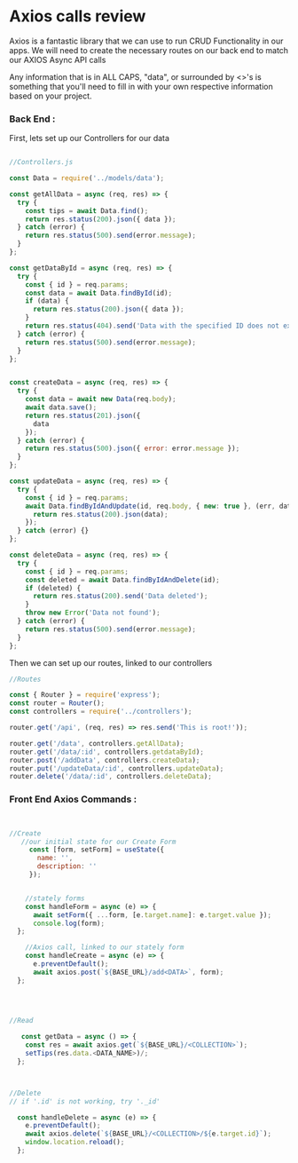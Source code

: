 # Axios calls review


Axios is a fantastic library that we can use to run CRUD Functionality in our apps.
We will need to create the necessary routes on our back end to match our AXIOS Async API calls

Any information that is in ALL CAPS, "data", or surrounded by <>'s is something that you'll need to fill in with your own respective information based on your project.


### Back End :
First, lets set up our Controllers for our data


```js

//Controllers.js

const Data = require('../models/data');

const getAllData = async (req, res) => {
  try {
    const tips = await Data.find();
    return res.status(200).json({ data });
  } catch (error) {
    return res.status(500).send(error.message);
  }
};

const getDataById = async (req, res) => {
  try {
    const { id } = req.params;
    const data = await Data.findById(id);
    if (data) {
      return res.status(200).json({ data });
    }
    return res.status(404).send('Data with the specified ID does not exist');
  } catch (error) {
    return res.status(500).send(error.message);
  }
};


const createData = async (req, res) => {
  try {
    const data = await new Data(req.body);
    await data.save();
    return res.status(201).json({
      data
    });
  } catch (error) {
    return res.status(500).json({ error: error.message });
  }
};

const updateData = async (req, res) => {
  try {
    const { id } = req.params;
    await Data.findByIdAndUpdate(id, req.body, { new: true }, (err, data) => {
      return res.status(200).json(data);
    });
  } catch (error) {}
};

const deleteData = async (req, res) => {
  try {
    const { id } = req.params;
    const deleted = await Data.findByIdAndDelete(id);
    if (deleted) {
      return res.status(200).send('Data deleted');
    }
    throw new Error('Data not found');
  } catch (error) {
    return res.status(500).send(error.message);
  }
};


```
Then we can set up our routes, linked to our controllers


```js
//Routes

const { Router } = require('express');
const router = Router();
const controllers = require('../controllers');

router.get('/api', (req, res) => res.send('This is root!'));

router.get('/data', controllers.getAllData);
router.get('/data/:id', controllers.getdataById);
router.post('/addData', controllers.createData);
router.put('/updateData/:id', controllers.updateData);
router.delete('/data/:id', controllers.deleteData);


```

### Front End Axios Commands :

```js


//Create 
   //our initial state for our Create Form
     const [form, setForm] = useState({
       name: '',
       description: ''
     });


    //stately forms
    const handleForm = async (e) => {
      await setForm({ ...form, [e.target.name]: e.target.value });
      console.log(form);
  };

    //Axios call, linked to our stately form
    const handleCreate = async (e) => {
      e.preventDefault();
      await axios.post(`${BASE_URL}/add<DATA>`, form);
  };
    
     


//Read

   const getData = async () => {
    const res = await axios.get(`${BASE_URL}/<COLLECTION>`);
    setTips(res.data.<DATA_NAME>)/;
  };



//Delete
// if '.id' is not working, try '._id'

  const handleDelete = async (e) => {
    e.preventDefault();
    await axios.delete(`${BASE_URL}/<COLLECTION>/${e.target.id}`);
    window.location.reload();
  };


```

